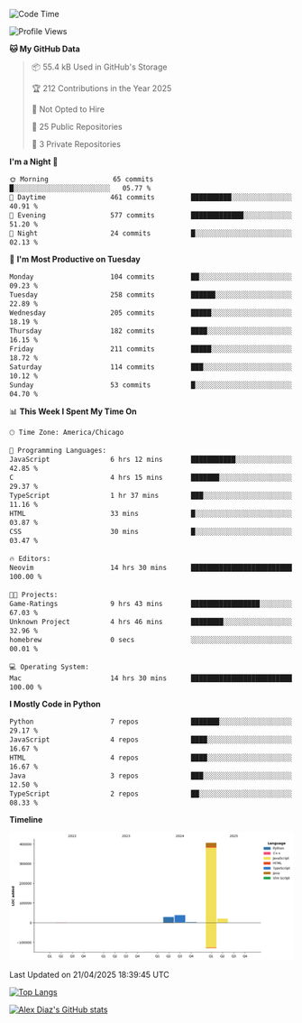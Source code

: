 <!--START_SECTION:waka-->
![Code Time](http://img.shields.io/badge/Code%20Time-15%20hrs%2043%20mins-blue)

![Profile Views](http://img.shields.io/badge/Profile%20Views-55-blue)

**🐱 My GitHub Data** 

> 📦 55.4 kB Used in GitHub's Storage 
 > 
> 🏆 212 Contributions in the Year 2025
 > 
> 🚫 Not Opted to Hire
 > 
> 📜 25 Public Repositories 
 > 
> 🔑 3 Private Repositories 
 > 
**I'm a Night 🦉** 

```text
🌞 Morning                65 commits          █░░░░░░░░░░░░░░░░░░░░░░░░   05.77 % 
🌆 Daytime                461 commits         ██████████░░░░░░░░░░░░░░░   40.91 % 
🌃 Evening                577 commits         █████████████░░░░░░░░░░░░   51.20 % 
🌙 Night                  24 commits          █░░░░░░░░░░░░░░░░░░░░░░░░   02.13 % 
```
📅 **I'm Most Productive on Tuesday** 

```text
Monday                   104 commits         ██░░░░░░░░░░░░░░░░░░░░░░░   09.23 % 
Tuesday                  258 commits         ██████░░░░░░░░░░░░░░░░░░░   22.89 % 
Wednesday                205 commits         █████░░░░░░░░░░░░░░░░░░░░   18.19 % 
Thursday                 182 commits         ████░░░░░░░░░░░░░░░░░░░░░   16.15 % 
Friday                   211 commits         █████░░░░░░░░░░░░░░░░░░░░   18.72 % 
Saturday                 114 commits         ███░░░░░░░░░░░░░░░░░░░░░░   10.12 % 
Sunday                   53 commits          █░░░░░░░░░░░░░░░░░░░░░░░░   04.70 % 
```


📊 **This Week I Spent My Time On** 

```text
🕑︎ Time Zone: America/Chicago

💬 Programming Languages: 
JavaScript               6 hrs 12 mins       ███████████░░░░░░░░░░░░░░   42.85 % 
C                        4 hrs 15 mins       ███████░░░░░░░░░░░░░░░░░░   29.37 % 
TypeScript               1 hr 37 mins        ███░░░░░░░░░░░░░░░░░░░░░░   11.16 % 
HTML                     33 mins             █░░░░░░░░░░░░░░░░░░░░░░░░   03.87 % 
CSS                      30 mins             █░░░░░░░░░░░░░░░░░░░░░░░░   03.47 % 

🔥 Editors: 
Neovim                   14 hrs 30 mins      █████████████████████████   100.00 % 

🐱‍💻 Projects: 
Game-Ratings             9 hrs 43 mins       █████████████████░░░░░░░░   67.03 % 
Unknown Project          4 hrs 46 mins       ████████░░░░░░░░░░░░░░░░░   32.96 % 
homebrew                 0 secs              ░░░░░░░░░░░░░░░░░░░░░░░░░   00.01 % 

💻 Operating System: 
Mac                      14 hrs 30 mins      █████████████████████████   100.00 % 
```

**I Mostly Code in Python** 

```text
Python                   7 repos             ███████░░░░░░░░░░░░░░░░░░   29.17 % 
JavaScript               4 repos             ████░░░░░░░░░░░░░░░░░░░░░   16.67 % 
HTML                     4 repos             ████░░░░░░░░░░░░░░░░░░░░░   16.67 % 
Java                     3 repos             ███░░░░░░░░░░░░░░░░░░░░░░   12.50 % 
TypeScript               2 repos             ██░░░░░░░░░░░░░░░░░░░░░░░   08.33 % 
```



**Timeline**

![Lines of Code chart](https://raw.githubusercontent.com/imloadinqqq/imloadinqqq/main/assets/bar_graph.png)


 Last Updated on 21/04/2025 18:39:45 UTC
<!--END_SECTION:waka-->

[![Top Langs](https://github-readme-stats.vercel.app/api/top-langs/?username=imloadinqqq)](https://github.com/anuraghazra/github-readme-stats)

[![Alex Diaz's GitHub stats](https://github-readme-stats.vercel.app/api?username=imloadinqqq&show_icons=true&theme=gradient)](https://github.com/anuraghazra/github-readme-stats)
